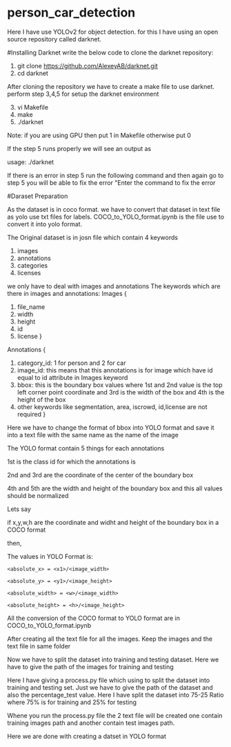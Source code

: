 # person_car_detection

Here I have use YOLOv2 for object detection. for this I have using an open source repository called darknet.

#Installing Darknet
write the below code to clone the darknet repository:

1. git clone https://github.com/AlexeyAB/darknet.git
2. cd darknet

After cloning the repository we have to create a make file to use darknet. perform step 3,4,5 for setup the darknet environment

3. vi Makefile
4. make
5. ./darknet

Note: if you are using GPU then put 1 in Makefile otherwise put 0 

If the step 5 runs properly we will see an output as 

usage: ./darknet <function>
 
If there is an error in step 5 run the following command and then again go to step 5 you will be able to fix the error
"Enter the command to fix the error
 

  
#Daraset Preparation
  
As the dataset is in coco format. we have to convert that dataset in text file as yolo use txt files for labels.
COCO_to_YOLO_format.ipynb   is the file use to convert it into yolo format.

The Original dataset is in josn file which contain 4 keywords
  1. images
  2. annotations
  3. categories
  4. licenses

we only have to deal with images and annotations
The keywords which are there in images and annotations:
Images {
  1. file_name
  2. width
  3. height
  4. id
  5. license
 }

 Annotations {
  1. category_id: 1 for person and 2 for car
  2. image_id: this means that this annotations is for image which have id equal to id attribute in Images keyword
  3. bbox: this is the boundary box values where 1st and 2nd value is the top left corner point coordinate and 3rd is the width of the box and 4th is the height of the box
  4. other keywords like segmentation, area, iscrowd, id,license are not required
 }

Here we have to change the format of bbox into YOLO format and save it into a text file with the same name as the name of the image
 
The YOLO format contain 5 things for each annotations
 
1st is the class id for which the annotations is
 
2nd and 3rd are the coordinate of the center of the boundary box
 
4th and 5th are the width and height of the boundary box and this all values should be normalized

Lets say
 
 if x,y,w,h are the coordinate and widht and height of the boundary box in a COCO format
 
 then,
 
  The values in YOLO Format is:
 
    <absolute_x> = <x1>/<image_width>
     
    <absolute_y> = <y1>/<image_height>
     
    <absolute_width> = <w>/<image_width>
     
    <absolute_height> = <h>/<image_height>
     

All the conversion of the COCO format to YOLO format are in COCO_to_YOLO_format.ipynb
     
After creating all the text file for all the images. Keep the images and the text file in same folder

Now we have to split the dataset into training and testing dataset. Here we have to give the path of the images for training and testing

Here I have giving a process.py file which using to split the dataset into training and testing set. Just we have to give the path of the dataset and also the percentage_test value. Here I have split the dataset into 75-25 Ratio where 75% is for training and 25% for testing 

Whene you run the process.py file the 2 text file will be created one contain training images path and another contain test images path.

Here we are done with creating a datset in YOLO format
    
